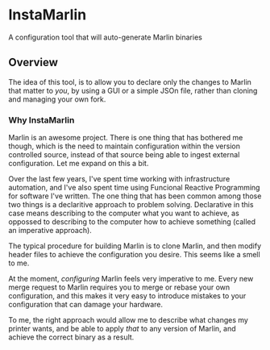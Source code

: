 # InstaMarlin
A configuration tool that will auto-generate Marlin binaries

## Overview
The idea of this tool, is to allow you to declare only the changes to Marlin that matter
to _you_, by using a GUI or a simple JSOn file, rather than cloning and managing your own fork.

### Why InstaMarlin

Marlin is an awesome project. There is one thing that has bothered me though, which is the need to maintain configuration
within the version controlled source, instead of that source being able to ingest external configuration. Let me expand on this
a bit.

Over the last few years, I've spent time working with infrastructure automation, and I've also spent time using 
Funcional Reactive Programming for software I've written.
The one thing that has been common among those two things is a declaritive approach to problem
solving. Declarative in this case means describing to the computer what you want to achieve,
as oppossed to describing to the computer how to achieve something (called an imperative approach). 

The typical procedure for building Marlin is to clone Marlin, and then modify header files to achieve
the configuration you desire. This seems like a smell to me. 

At the moment, _configuring_ Marlin feels very imperative to me. Every new merge request to Marlin requires you to
merge or rebase your own configuration, and this makes it very easy to introduce mistakes to your configuration
that can damage your hardware.

To me, the right approach would allow me to describe what changes my printer wants, and be able to apply _that_ to any version
of Marlin, and achieve the correct binary as a result.
